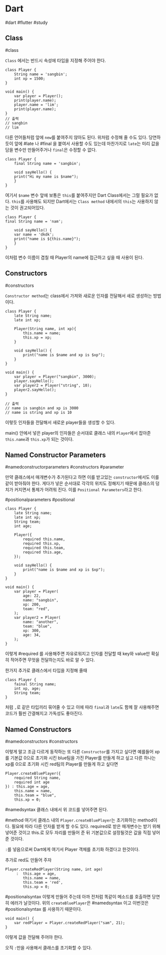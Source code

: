 # Dart
#dart #flutter #study
## Class
#class

`Class` 에서는 반드시 속성에 타입을 지정해 주어야 한다.

```
class Player {
	String name = 'sangbin';
	int xp = 1500;
}

void main() {
	var player = Player();
	print(player.name);
	player.name = 'lim';
	print(player.name);
}
// 출력 
// sangbin
// lim
```

다른 언어들처럼 앞에 `new`를 붙여주지 않아도 된다.
위처럼 수정해 줄 수도 있다.
당연하듯이 앞에 #late 나 #final 을 붙여서 사용할 수도 있는데 마찬가지로 `late`는 미리 값을 담을 변수만 만들어주거나 `final`은 수정할 수 없다.

```
class Player {
	final String name = 'sangbin';

	void sayHello() {
	print("Hi my name is $name");
	}
}
```
여기서 `$name` 변수 앞에 보통은 `this`를 붙여주지만 Dart Class에서는 그럴 필요가 없다.
`this`를 사용해도 되지만 Dart에서는 `Class method` 내에서의 `this`는 사용하지 않는 것이 권고되어있다.

```
class Player {
final String name = 'nam';

	void sayHello() {
	var name = 'dkdk';
	print("name is ${this.name}");
	}
}
```
이처럼 변수 이름이 겹칠 때 Player의 name에 접근하고 싶을 때 사용이 된다.

## Constructors
#constructors


`Constructor method`는 class에서 가져와 새로운 인자를 전달해서 새로 생성하는 방법이다.

```
class Player {
	late String name;
	late int xp;
	
	Player(String name, int xp){
		this.name = name;
		this.xp = xp;
	}

	void sayHello() {
		print("name is $name and xp is $xp");
	}
}

void main() {
	var player = Player("sangbin", 3000);
	player.sayHello();
	var player2 = Player("string", 10);
	player2.sayHello();
}

// 출력
// name is sangbin and xp is 3000
// name is string and xp is 10
```

이렇듯 인자들을 전달해서 새로운  player들을 생성할 수 있다.

main() 안에서 넣은 player의 인자들은 순서대로 클래스 내의 `Player`에서 잡아준 `this.name`과 `this.xp`가 되는 것이다.

## Named Constructor Parameters
#namedconstructorparameters #constructors #parameter 

만약 클래스에서 매개변수가 추가된다고 하면 이를 받고있는 `constructor`에서도 이를 같이 받아줘야 한다. 게다가 넣은 순서대로 각각의 위치도 정해지기 때문에 클래스의 덩치가 커지면서 통제가 어려워 진다. 이를 `Positional Parameters`라고 한다.

#positionalparameters #positional 

```
class Player {
	late String name;
	late int xp;
	String team;
	int age;
	
	Player({
		required this.name,
		required this.xp,
		required this.team,
		required this.age,
	});

	void sayHello() {
		print("name is $name and xp is $xp");
	}
}

void main() {
	var player = Player(
		age: 22,
		name: "sangbin",
		xp: 200,
		team: "red",
	);
	var player2 = Player(
		name: "another",
		team: "blue",
		xp: 300,
		age: 34,
	);
}
```

이렇게 #required 를 사용해주면 자유로워지고 인자를 전달할 때  key와 value만 확실히 적어주면 무엇을 전달하는지도 바로 알 수 있다.

한가지 추가로 클래스에서 타입을 지정해 줄때
```
class Player {
	fainal String name;
	int xp, age;
	String team;
}
```

처럼 `,`로 같은 타입끼리 묶어줄 수 있고 이에 따라 `final`과 `late`도 함께 잘 사용해주면 코드가 훨씬 간결해지고 가독성도 좋아진다.

## Named Constructors
#namedconstructors #constructors 

이렇게 말고 조금 다르게 동작하는 또 다른 `Constructor`를 가지고 싶다면
예를들어 xp를 기본값 0으로 초기화 시킨 blue팀을 가진 Player를 만들게 하고 싶고 다른 하나는 xp를 0으로 초기화 시킨 red팀의 Player를 만들게 하고 싶다면

```
Player.createBluePlayer({
	required String name,
	required int age
}) : this.age = age,
	this.name = name,
	this.team = "blue",
	this.xp = 0;
```
#namedsyntax 
클래스 내에서 위 코드를 넣어주면 된다.

#method
여기서 클래스 내의 `Player.createBluePlayer`는 초기화하는 method이다. 필요에 따라 다른 인자를 받게 할 수도 있다.
required로 받은 매개변수는 받기 위해 넣어준 것이고 this.로 모두 자리를 만들어 준 뒤 기본값으로 설정될것은 값을 직접 넣어준 것이다.

`:`를 넣음으로써 Dart에게 여기서 Player 객체를 초기화 하겠다고 한것이다.

추가로 red도 만들어 주자

```
Player.createRedPlayer(String name, int age)
	 :  this.age = age,
		this.name = name,
		this.team = 'red',
		this.xp = 0;
```
#positionalsyntax 
이렇게 만들어 주는데 아까 전처럼 똑같이 메소드를 호출하면 당연히 에러가 날것이다.
위의 `createBluePlayer`은 #namedsyntax 이고 이번것은 #positionalsyntax 를 사용하기 때문이다. 

```
void main() {
	var redPlayer = Player.createRedPlayer("sam", 21);
}
```
이렇게 값을 전달해 주어야 한다.

오직 `:`만을 사용해서 클래스를 초기화할 수 있다.